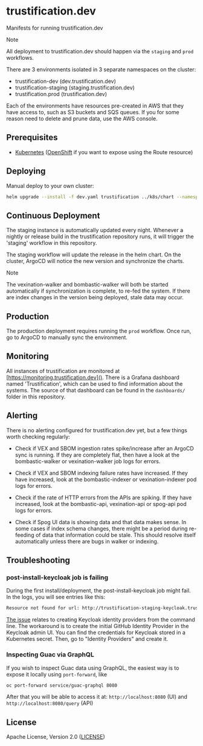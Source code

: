 # trustification.dev

Manifests for running trustification.dev

> [!NOTE]
> All deployment to trustification.dev should happen via the `staging` and `prod` workflows.

There are 3 environments isolated in 3 separate namespaces on the cluster:

* trustification-dev (dev.trustification.dev)
* trustification-staging (staging.trustification.dev)
* trustification.prod (trustification.dev)

Each of the environments have resources pre-created in AWS that they have access to, such as S3 buckets and SQS queues. If you for some reason need to delete and prune data, use the AWS console.

## Prerequisites

* [Kubernetes](k8s.io) ([OpenShift](openshift.com) if you want to expose using the Route resource)

## Deploying

Manual deploy to your own cluster:

```bash
helm upgrade --install -f dev.yaml trustification ../k8s/chart --namespace trustification-dev
```

## Continuous Deployment

The staging instance is automatically updated every night. Whenever a nightly or release build in the trustification repository runs, it will trigger the 'staging' workflow in this repository.

The staging workflow will update the release in the helm chart. On the cluster, ArgoCD will notice the new version and synchronize the charts.

> [!NOTE]
> The vexination-walker and bombastic-walker will both be started automatically if synchronization is complete, to re-fed the system. If there are index changes in the version being deployed, stale data may occur. 

## Production

The production deployment requires running the `prod` workflow. Once run, go to ArgoCD to manually sync the environment.

## Monitoring

All instances of trustification are monitored at [https://monitoring.trustification.dev](). There is a Grafana dashboard named 'Trustification', which can be used to find information about the systems. The source of that
dashboard can be found in the `dashboards/` folder in this repository.

## Alerting

There is no alerting configured for trustification.dev yet, but a few things worth checking regularly:

* Check if VEX and SBOM ingestion rates spike/increase after an ArgoCD sync is running. If they are completely flat, then have a look at the bombastic-walker or vexination-walker job logs for errors.

* Check if VEX and SBOM indexing failure rates have increased. If they have increased, look at the bombastic-indexer or vexination-indexer pod logs for errors.

* Check if the rate of HTTP errors from the APIs are spiking. If they have increased, look at the bombastic-api, vexination-api or spog-api pod logs for errors.

* Check if Spog UI data is showing data and that data makes sense. In some cases if index schema changes, there might be a period during re-feeding of data that information could be stale. This should resolve itself automatically unless there are bugs in walker or indexing.

## Troubleshooting

### post-install-keycloak job is failing

During the first install/deployment, the post-install-keycloak job might fail. In the logs, you will see entries like this: 

``` bash
Resource not found for url: http://trustification-staging-keycloak.trustification-staging.svc.cluster.local:80/admin/realms/chicken/identity-provider/instances/github
```

[The issue](https://github.com/keycloak/keycloak/issues/12484) relates to creating Keycloak identity providers from the command line. The workaround is to create the initial GitHub Identity Provider in the Keycloak admin UI. You can find the credentials for Keycloak stored in a Kubernetes secret. Then, go to "Identity Providers" and create it.


### Inspecting Guac via GraphQL

If you wish to inspect Guac data using GraphQL, the easiest way is to expose it locally using `port-forward`, like

```bash
oc port-forward service/guac-graphql 8080
```

After that you will be able to access it at: `http://localhost:8080` (UI) and `http://localhost:8080/query` (API)


## License

Apache License, Version 2.0 ([LICENSE](LICENSE))
